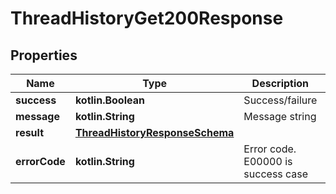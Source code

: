 
# ThreadHistoryGet200Response

## Properties
Name | Type | Description | Notes
------------ | ------------- | ------------- | -------------
**success** | **kotlin.Boolean** | Success/failure |  [optional]
**message** | **kotlin.String** | Message string |  [optional]
**result** | [**ThreadHistoryResponseSchema**](ThreadHistoryResponseSchema.md) |  |  [optional]
**errorCode** | **kotlin.String** | Error code. E00000 is success case |  [optional]



